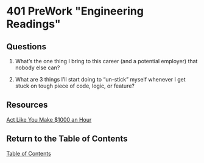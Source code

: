# 401 PreWork "Engineering Readings"

## Questions

1. What’s the one thing I bring to this career (and a potential employer) that nobody else can? 

2. What are 3 things I’ll start doing to “un-stick” myself whenever I get stuck on tough piece of code, logic, or feature?

## Resources

[Act Like You Make $1000 an Hour](https://anthony-moore.medium.com/pretend-your-time-is-worth-1-000-hour-and-youll-become-100x-more-productive-6ab2302b8e8c)

## Return to the Table of Contents

[Table of Contents](https://todd75.github.io/reading-notes/)